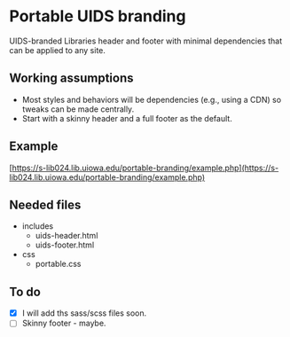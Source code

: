 # Portable UIDS branding
UIDS-branded Libraries header and footer with minimal dependencies that can be applied to any site.

## Working assumptions
- Most styles and behaviors will be dependencies (e.g., using a CDN) so tweaks can be made centrally.
- Start with a skinny header and a full footer as the default.

## Example
[https://s-lib024.lib.uiowa.edu/portable-branding/example.php](https://s-lib024.lib.uiowa.edu/portable-branding/example.php)

## Needed files
- includes
	- uids-header.html
	- uids-footer.html
- css
	- portable.css

## To do
- [x] I will add ths sass/scss files soon.
- [ ] Skinny footer - maybe.